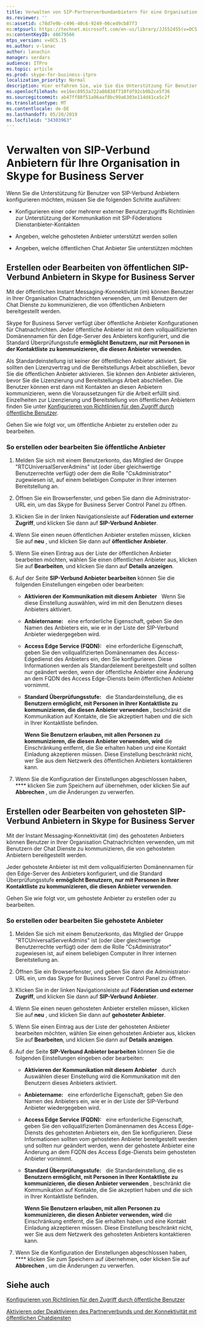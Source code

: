 ```yaml
---
title: Verwalten von SIP-Partnerverbundanbietern für eine Organisation
ms.reviewer: ''
ms:assetid: c78d7e9b-c496-40c6-9249-06ced9cb87f3
ms:mtpsurl: https://technet.microsoft.com/en-us/library/JJ552455(v=OCS.15)
ms:contentKeyID: 48679566
mtps_version: v=OCS.15
ms.author: v-lanac
author: lanachin
manager: serdars
audience: ITPro
ms.topic: article
ms.prod: skype-for-business-itpro
localization_priority: Normal
description: Hier erfahren Sie, wie Sie die Unterstützung für Benutzer von SIP-Verbund Anbietern konfigurieren.
ms.openlocfilehash: ee16ec8953a722a86838f710fdf92cb9b2ce5f36
ms.sourcegitcommit: ab47ff88f51a96aaf8bc99a6303e114d41ca5c2f
ms.translationtype: MT
ms.contentlocale: de-DE
ms.lasthandoff: 05/20/2019
ms.locfileid: "34303963"
---
```

# <a name="manage-sip-federated-providers-for-your-organization-in-skype-for-business-server"></a>Verwalten von SIP-Verbund Anbietern für Ihre Organisation in Skype for Business Server

Wenn Sie die Unterstützung für Benutzer von SIP-Verbund Anbietern konfigurieren möchten, müssen Sie die folgenden Schritte ausführen:

  - Konfigurieren einer oder mehrerer externer Benutzerzugriffs Richtlinien zur Unterstützung der Kommunikation mit SIP-Föderations Dienstanbieter-Kontakten

  - Angeben, welche gehosteten Anbieter unterstützt werden sollen

  - Angeben, welche öffentlichen Chat Anbieter Sie unterstützen möchten

## <a name="create-or-edit-public-sip-federated-providers-in-skype-for-business-server"></a>Erstellen oder Bearbeiten von öffentlichen SIP-Verbund Anbietern in Skype for Business Server

Mit der öffentlichen Instant Messaging-Konnektivität (im) können Benutzer in Ihrer Organisation Chatnachrichten verwenden, um mit Benutzern der Chat Dienste zu kommunizieren, die von öffentlichen Anbietern bereitgestellt werden.

Skype for Business Server verfügt über öffentliche Anbieter Konfigurationen für Chatnachrichten. Jeder öffentliche Anbieter ist mit dem vollqualifizierten Domänennamen für den Edge-Server des Anbieters konfiguriert, und die Standard Überprüfungsstufe **ermöglicht Benutzern, nur mit Personen in der Kontaktliste zu kommunizieren, die diesen Anbieter verwenden**.

Als Standardeinstellung ist keiner der öffentlichen Anbieter aktiviert. Sie sollten den Lizenzvertrag und die Bereitstellungs Arbeit abschließen, bevor Sie die öffentlichen Anbieter aktivieren. Sie können den Anbieter aktivieren, bevor Sie die Lizenzierung und Bereitstellungs Arbeit abschließen. Die Benutzer können erst dann mit Kontakten an diesen Anbietern kommunizieren, wenn die Voraussetzungen für die Arbeit erfüllt sind. Einzelheiten zur Lizenzierung und Bereitstellung von öffentlichen Anbietern finden Sie unter [Konfigurieren von Richtlinien für den Zugriff durch öffentliche Benutzer](../external-access-policies/configure-policies-to-control-public-user-access.md).

Gehen Sie wie folgt vor, um öffentliche Anbieter zu erstellen oder zu bearbeiten.


### <a name="to-create-or-edit-public-providers"></a>So erstellen oder bearbeiten Sie öffentliche Anbieter

1.  Melden Sie sich mit einem Benutzerkonto, das Mitglied der Gruppe "RTCUniversalServerAdmins" ist (oder über gleichwertige Benutzerrechte verfügt) oder dem die Rolle "CsAdministrator" zugewiesen ist, auf einem beliebigen Computer in Ihrer internen Bereitstellung an.

2.  Öffnen Sie ein Browserfenster, und geben Sie dann die Administrator-URL ein, um das Skype for Business Server Control Panel zu öffnen. 

3.  Klicken Sie in der linken Navigationsleiste auf **Föderation und externer Zugriff**, und klicken Sie dann auf **SIP-Verbund Anbieter**.

4.  Wenn Sie einen neuen öffentlichen Anbieter erstellen müssen, klicken Sie auf **neu** , und klicken Sie dann auf **öffentlicher Anbieter**.

5.  Wenn Sie einen Eintrag aus der Liste der öffentlichen Anbieter bearbeiten möchten, wählen Sie einen öffentlichen Anbieter aus, klicken Sie auf **Bearbeiten**, und klicken Sie dann auf **Details anzeigen**.

6.  Auf der Seite **SIP-Verbund Anbieter bearbeiten** können Sie die folgenden Einstellungen eingeben oder bearbeiten:
    
      - **Aktivieren der Kommunikation mit diesem Anbieter**   Wenn Sie diese Einstellung auswählen, wird im mit den Benutzern dieses Anbieters aktiviert.
    
      - **Anbietername:**   eine erforderliche Eigenschaft, geben Sie den Namen des Anbieters ein, wie er in der Liste der SIP-Verbund Anbieter wiedergegeben wird.
    
      - **Access Edge Service (FQDN):**   eine erforderliche Eigenschaft, geben Sie den vollqualifizierten Domänennamen des Access-Edgedienst des Anbieters ein, den Sie konfigurieren. Diese Informationen werden als Standardelement bereitgestellt und sollten nur geändert werden, wenn der öffentliche Anbieter eine Änderung an dem FQDN des Access Edge-Diensts beim öffentlichen Anbieter vornimmt.
    
      - **Standard Überprüfungsstufe:**   die Standardeinstellung, die es **Benutzern ermöglicht, mit Personen in Ihrer Kontaktliste zu kommunizieren, die diesen Anbieter verwenden** , beschränkt die Kommunikation auf Kontakte, die Sie akzeptiert haben und die sich in Ihrer Kontaktliste befinden.
        
        **Wenn Sie Benutzern erlauben, mit allen Personen zu kommunizieren, die diesen Anbieter verwenden, wird** die Einschränkung entfernt, die Sie erhalten haben und eine Kontakt Einladung akzeptieren müssen. Diese Einstellung beschränkt nicht, wer Sie aus dem Netzwerk des öffentlichen Anbieters kontaktieren kann.

7.  Wenn Sie die Konfiguration der Einstellungen abgeschlossen haben, **** klicken Sie zum Speichern auf übernehmen, oder klicken Sie auf **Abbrechen** , um die Änderungen zu verwerfen.

## <a name="create-or-edit-hosted-sip-federated-providers-in-skype-for-business-server"></a>Erstellen oder Bearbeiten von gehosteten SIP-Verbund Anbietern in Skype for Business Server

Mit der Instant Messaging-Konnektivität (im) des gehosteten Anbieters können Benutzer in Ihrer Organisation Chatnachrichten verwenden, um mit Benutzern der Chat Dienste zu kommunizieren, die von gehosteten Anbietern bereitgestellt werden.

Jeder gehostete Anbieter ist mit dem vollqualifizierten Domänennamen für den Edge-Server des Anbieters konfiguriert, und die Standard Überprüfungsstufe **ermöglicht Benutzern, nur mit Personen in Ihrer Kontaktliste zu kommunizieren, die diesen Anbieter verwenden**.

Gehen Sie wie folgt vor, um gehostete Anbieter zu erstellen oder zu bearbeiten.

### <a name="to-create-or-edit-hosted-providers"></a>So erstellen oder bearbeiten Sie gehostete Anbieter

1.  Melden Sie sich mit einem Benutzerkonto, das Mitglied der Gruppe "RTCUniversalServerAdmins" ist (oder über gleichwertige Benutzerrechte verfügt) oder dem die Rolle "CsAdministrator" zugewiesen ist, auf einem beliebigen Computer in Ihrer internen Bereitstellung an.

2.  Öffnen Sie ein Browserfenster, und geben Sie dann die Administrator-URL ein, um das Skype for Business Server Control Panel zu öffnen. 

3.  Klicken Sie in der linken Navigationsleiste auf **Föderation und externer Zugriff**, und klicken Sie dann auf **SIP-Verbund Anbieter**.

4.  Wenn Sie einen neuen gehosteten Anbieter erstellen müssen, klicken Sie auf **neu** , und klicken Sie dann auf **gehosteter Anbieter**.

5.  Wenn Sie einen Eintrag aus der Liste der gehosteten Anbieter bearbeiten möchten, wählen Sie einen gehosteten Anbieter aus, klicken Sie auf **Bearbeiten**, und klicken Sie dann auf **Details anzeigen**.

6.  Auf der Seite **SIP-Verbund Anbieter bearbeiten** können Sie die folgenden Einstellungen eingeben oder bearbeiten:
    
      - **Aktivieren der Kommunikation mit diesem Anbieter**   durch Auswählen dieser Einstellung wird die Kommunikation mit den Benutzern dieses Anbieters aktiviert.
    
      - **Anbietername:**   eine erforderliche Eigenschaft, geben Sie den Namen des Anbieters ein, wie er in der Liste der SIP-Verbund Anbieter wiedergegeben wird.
    
      - **Access Edge Service (FQDN):**   eine erforderliche Eigenschaft, geben Sie den vollqualifizierten Domänennamen des Access Edge-Diensts des gehosteten Anbieters ein, den Sie konfigurieren. Diese Informationen sollten vom gehosteten Anbieter bereitgestellt werden und sollten nur geändert werden, wenn der gehostete Anbieter eine Änderung an dem FQDN des Access Edge-Diensts beim gehosteten Anbieter vornimmt.
    
      - **Standard Überprüfungsstufe:**   die Standardeinstellung, die es **Benutzern ermöglicht, mit Personen in Ihrer Kontaktliste zu kommunizieren, die diesen Anbieter verwenden** , beschränkt die Kommunikation auf Kontakte, die Sie akzeptiert haben und die sich in Ihrer Kontaktliste befinden.
        
        **Wenn Sie Benutzern erlauben, mit allen Personen zu kommunizieren, die diesen Anbieter verwenden, wird** die Einschränkung entfernt, die Sie erhalten haben und eine Kontakt Einladung akzeptieren müssen. Diese Einstellung beschränkt nicht, wer Sie aus dem Netzwerk des gehosteten Anbieters kontaktieren kann.

7.  Wenn Sie die Konfiguration der Einstellungen abgeschlossen haben, **** klicken Sie zum Speichern auf übernehmen, oder klicken Sie auf **Abbrechen** , um die Änderungen zu verwerfen.


## <a name="see-also"></a>Siehe auch


[Konfigurieren von Richtlinien für den Zugriff durch öffentliche Benutzer](../external-access-policies/configure-policies-to-control-public-user-access.md)

[Aktivieren oder Deaktivieren des Partnerverbunds und der Konnektivität mit öffentlichen Chatdiensten](../access-edge/enable-or-disable-federation-and-public-im-connectivity.md)


